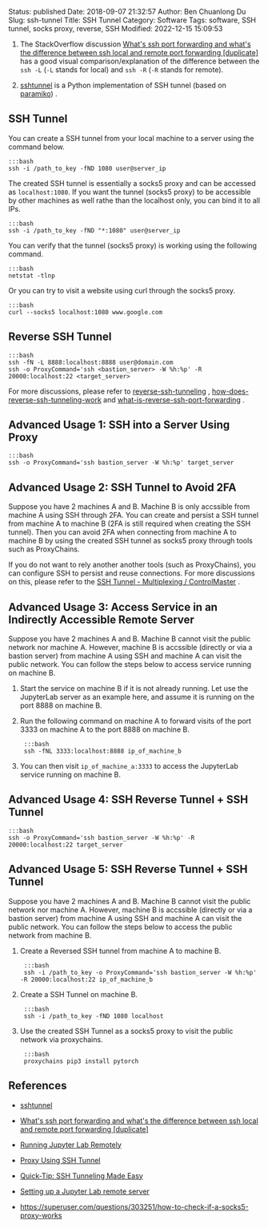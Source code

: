 Status: published
Date: 2018-09-07 21:32:57
Author: Ben Chuanlong Du
Slug: ssh-tunnel
Title: SSH Tunnel
Category: Software
Tags: software, SSH tunnel, socks proxy, reverse, SSH
Modified: 2022-12-15 15:09:53


1. The StackOverflow discussion 
    [What's ssh port forwarding and what's the difference between ssh local and remote port forwarding [duplicate]](https://unix.stackexchange.com/questions/115897/whats-ssh-port-forwarding-and-whats-the-difference-between-ssh-local-and-remot#:~:text=Introduction,port%20on%20the%20remote%20side.&text=remote%3A%20%2DR%20Specifies%20that%20the,port%20on%20the%20local%20side.)
    has a good visual comparison/explanation of the difference 
    between the `ssh -L` (`-L` stands for local) and `ssh -R` (`-R` stands for remote).

2. [sshtunnel](https://github.com/pahaz/sshtunnel)
    is a Python implementation of SSH tunnel 
    (based on [paramiko](https://github.com/paramiko/paramiko))
    .

## SSH Tunnel

You can create a SSH tunnel from your local machine to a server using the command below.

    :::bash
    ssh -i /path_to_key -fND 1080 user@server_ip

The created SSH tunnel is essentially a socks5 proxy 
and can be accessed as `localhost:1080`.
If you want the tunnel (socks5 proxy) to be accessible by other machines as well
rathe than the localhost only, 
you can bind it to all IPs.

    :::bash
    ssh -i /path_to_key -fND "*:1080" user@server_ip

You can verify that the tunnel (socks5 proxy) is working using the following command.

    :::bash
    netstat -tlnp

Or you can try to visit a website using curl through the socks5 proxy.

    :::bash
    curl --socks5 localhost:1080 www.google.com

## Reverse SSH Tunnel

    :::bash
    ssh -fN -L 8888:localhost:8888 user@domain.com
    ssh -o ProxyCommand='ssh <bastion_server> -W %h:%p' -R 20000:localhost:22 <target_server>

For more discussions,
please refer to
[reverse-ssh-tunneling](https://www.howtoforge.com/reverse-ssh-tunneling)
,
[how-does-reverse-ssh-tunneling-work](https://unix.stackexchange.com/questions/46235/how-does-reverse-ssh-tunneling-work)
and
[what-is-reverse-ssh-port-forwarding](https://blog.devolutions.net/2017/3/what-is-reverse-ssh-port-forwarding)
.

## Advanced Usage 1: SSH into a Server Using Proxy

    :::bash
    ssh -o ProxyCommand='ssh bastion_server -W %h:%p' target_server

## Advanced Usage 2: SSH Tunnel to Avoid 2FA

Suppose you have 2 machines A and B. 
Machine B is only accssible from machine A using SSH through 2FA.
You can create and persist a SSH tunnel from machine A to machine B 
(2FA is still required when creating the SSH tunnel).
Then you can avoid 2FA when connecting from machine A to machine B 
by using the created SSH tunnel as socks5 proxy through tools such as ProxyChains. 

If you do not want to rely another another tools (such as ProxyChains),
you can configure SSH to persist and reuse connections.
For more discussions on this, 
please refer to the 
[SSH Tunnel - Multiplexing / ControlMaster](https://www.legendu.net/en/blog/ssh-tips/#multiplexing-controlmaster)
.

## Advanced Usage 3: Access Service in an Indirectly Accessible Remote Server

Suppose you have 2 machines A and B. 
Machine B cannot visit the public network nor machine A.
However, 
machine B is accssible (directly or via a bastion server) 
from machine A using SSH and machine A can visit the public network. 
You can follow the steps below to access service running on machine B.

1. Start the service on machine B if it is not already running.
    Let use the JupyterLab server as an example here,
    and assume it is running on the port 8888 on machine B.

2. Run the following command on machine A 
    to forward visits of the port 3333 on machine A to the port 8888 on machine B.

        :::bash
        ssh -fNL 3333:localhost:8888 ip_of_machine_b

3. You can then visit `ip_of_machine_a:3333` to access the JupyterLab service running on machine B.

## Advanced Usage 4: SSH Reverse Tunnel + SSH Tunnel

    :::bash
    ssh -o ProxyCommand='ssh bastion_server -W %h:%p' -R 20000:localhost:22 target_server

## Advanced Usage 5: SSH Reverse Tunnel + SSH Tunnel

Suppose you have 2 machines A and B. 
Machine B cannot visit the public network nor machine A.
However, 
machine B is accssible (directly or via a bastion server) from machine A 
using SSH and machine A can visit the public network. 
You can follow the steps below to access the public network from machine B.

1. Create a Reversed SSH tunnel from machine A to machine B.

        :::bash
        ssh -i /path_to_key -o ProxyCommand='ssh bastion_server -W %h:%p' -R 20000:localhost:22 ip_of_machine_b

2. Create a SSH Tunnel on machine B.

        :::bash
        ssh -i /path_to_key -fND 1080 localhost

3. Use the created SSH Tunnel as a socks5 proxy to visit the public network via proxychains.

        :::bash
        proxychains pip3 install pytorch

## References

- [sshtunnel](https://github.com/pahaz/sshtunnel)

- [What's ssh port forwarding and what's the difference between ssh local and remote port forwarding [duplicate]](https://unix.stackexchange.com/questions/115897/whats-ssh-port-forwarding-and-whats-the-difference-between-ssh-local-and-remot#:~:text=Introduction,port%20on%20the%20remote%20side.&text=remote%3A%20%2DR%20Specifies%20that%20the,port%20on%20the%20local%20side.)

- [Running Jupyter Lab Remotely](https://benjlindsay.com/posts/running-jupyter-lab-remotely)

- [Proxy Using SSH Tunnel](https://www.systutorials.com/944/proxy-using-ssh-tunnel/)

- [Quick-Tip: SSH Tunneling Made Easy](http://www.revsys.com/writings/quicktips/ssh-tunnel.html)

- [Setting up a Jupyter Lab remote server](https://agent-jay.github.io/2018/03/jupyterserver/)

- https://superuser.com/questions/303251/how-to-check-if-a-socks5-proxy-works
